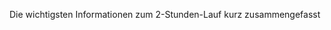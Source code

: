 ﻿---
menu: Technische Angaben
heading: Technische Angaben
order: 5
specs:
    - t: Teilnahme
      d: Alle sind willkommen, auch Gruppen.
    - t: Startgeld
      d: 10 Franken ab Jahrgang 2005
    - t: Start
      d: Der dezentrale Lauf kann vom Samstag, 11. September 2021, 6 Uhr bis Samstag, 18. September 2021, 15 Uhr gestartet werden. Der Lauf in der Oltner Innenstadt startet am Samstag, 18. September 2021 um 15 Uhr.
    - t: Ort
      d: Je nach Kategorie. Der dezentrale Lauf kann an einem beliebigen Ort absolviert werden. Der klassische Lauf startet auf der Kirchgasse in Olten.
    - t: Sponsorgeld
      d: |
        Du registrierst deine Sponsor:innen im Anmeldesystem. Wir senden jedem Sponsor eine E-Mail und fragen nach, ob das Sponsoring so passt. Wir teilen auch mit, welches Fortbewegungsmittel du für den Lauf gewählt hast. Nach dem Lauf senden wir jedem Sponsoren und jeder Sponsorin direkt eine Rechnung. Das Ganze läuft per E-Mail.  Wenn du das Geld selber einziehen willst, gib deine eigene E-Mail-Adresse an. 
    - t: Einzahlungen
      d: |
        Ganz wichtig auch für deine Sponsor:innen: ausschliesslich den offiziellen Einzahlungsschein verwenden, der mit der Rechnung versandt wird. Nur so können wir die einbezahlten Gelder korrekt verbuchen und danach den Gruppen, die mit einem eigenen Projekt gelaufen sind, ihre 33&nbsp;% auszahlen.
    - t: T-Shirts
      d: Wir haben das Startgeld bei den Kindern gestrichen, dafür gibt es aber auch kein kostenloses T-Shirt mehr. Du kannst jedoch bei der Anmeldung ein Lauf-Shirt für 15 CHF mitbestellen. Wer sich bis zum 23. August anmeldet, erhält das T-Shirt noch vor dem Lauf.
    - t: Laufstrecke
      d: Der klassische Lauf findet auf einem Rundkurs von 1,7 km durch die Oltner Innenstadt statt.
    - t: Nachmeldungen
      d: Du kannst dich jederzeit online für den 2-Stunden-Lauf anmelden. Nachmeldungen direkt vor Ort am Samstag sind nicht möglich.
    - t: Organisation
      d: OK Oltner 2-Stunden-Lauf <info@o2h.ch>
---
Die wichtigsten Informationen zum 2-Stunden-Lauf kurz zusammengefasst


